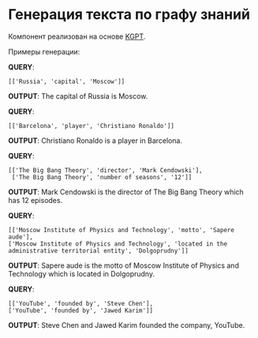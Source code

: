 # Генерация текста по графу знаний

Компонент реализован на основе [KGPT](https://arxiv.org/pdf/2010.02307.pdf).

Примеры генерации:

**QUERY**:

    [['Russia', 'capital', 'Moscow']]

**OUTPUT**:
 The capital of Russia is Moscow.

**QUERY**:

    [['Barcelona', 'player', 'Christiano Ronaldo']]

**OUTPUT**:
Christiano Ronaldo is a player in Barcelona.

**QUERY**:

    [['The Big Bang Theory', 'director', 'Mark Cendowski'], 
     ['The Big Bang Theory', 'number of seasons', '12']]

**OUTPUT**:
Mark Cendowski is the director of The Big Bang Theory which has 12 episodes.

**QUERY**:

    [['Moscow Institute of Physics and Technology', 'motto', 'Sapere aude'], 
    ['Moscow Institute of Physics and Technology', 'located in the administrative territorial entity', 'Dolgoprudny']]
**OUTPUT**:
Sapere aude is the motto of Moscow Institute of Physics and Technology which is located in Dolgoprudny.

**QUERY**:

    [['YouTube', 'founded by', 'Steve Chen'], 
    ['YouTube', 'founded by', 'Jawed Karim']]
**OUTPUT**:
Steve Chen and Jawed Karim founded the company, YouTube.
